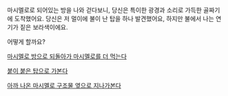 마시멜로로 되어있는 방을 나와 걷다보니, 당신은 특이한 광경과 소리로 가득한 골짜기에 도착했어요. 
당신은 저 멀이에 불이 난 탑을 하나 발견했어요, 하지만 불에서 나는 연기가 짙은 보라색이에요.

어떻게 할까요?

[마시멜로 방으로 되돌아가 마시멜로를 더 먹는다](../eating-walls/eating-marshmallows.md)

[붙이 붙은 탑으로 가본다](./journey-to-flaming-tower/journey-to-flaming-tower.md)

[아까 나온 마시멜로 구조물 옆으로 지나가본다](./investigate-marshmallow-structure/investigate-marshmallow-structure.md)
